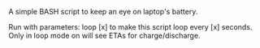 

A simple BASH script to keep an eye on laptop's battery.

Run with parameters: loop [x] to make this script loop every [x] seconds. 
Only in loop mode on will see ETAs for charge/discharge.

